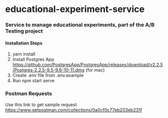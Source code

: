 # educational-experiment-service
### Service to manage educational experiments, part of the A/B Testing project


#### Installation Steps

1. yarn install
2. Install Postgres App https://github.com/PostgresApp/PostgresApp/releases/download/v2.2.5/Postgres-2.2.5-9.5-9.6-10-11.dmg (for mac)
3. Create .env file from .env.example
4. Run npm start serve

### Postman Requests
Use this link to get sample request
https://www.getpostman.com/collections/0a0cf0c77eb203eb231f
